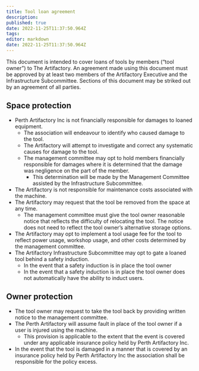 ```yaml
---
title: Tool loan agreement
description: 
published: true
date: 2022-11-25T11:37:50.964Z
tags: 
editor: markdown
date: 2022-11-25T11:37:50.964Z
---
```


This document is intended to cover loans of tools by members (“tool owner”) to The Artifactory. An agreement made using this document must be approved by at least two members of the Artifactory Executive and the Infrastructure Subcommittee. Sections of this document may be striked out by an agreement of all parties.

## Space protection

* Perth Artifactory Inc is not financially responsible for damages to loaned equipment. 
  * The association will endeavour to identify who caused damage to the tool. 
  * The Artifactory will attempt to investigate and correct any systematic causes for damage to the tool.
  * The management committee may opt to hold members financially responsible for damages where it is determined that the damage was negligence on the part of the member.
    * This determination will be made by the Management Committee assisted by the Infrastructure Subcommittee.
* The Artifactory is not responsible for maintenance costs associated with the machine.
* The Artifactory may request that the tool be removed from the space at any time.
  * The management committee must give the tool owner reasonable notice that reflects the difficulty of relocating the tool. The notice does not need to reflect the tool owner’s alternative storage options.
* The Artifactory may opt to implement a tool usage fee for the tool to reflect power usage, workshop usage, and other costs determined by the management committee.
* The Artifactory Infrastructure Subcommittee may opt to gate a loaned tool behind a safety induction.
  * In the event that a safety induction is in place the tool owner 
  * In the event that a safety induction is in place the tool owner does not automatically have the ability to induct users.

## Owner protection

* The tool owner may request to take the tool back by providing written notice to the management committee.
* The Perth Artifactory will assume fault in place of the tool owner if a user is injured using the machine. 
  * This provision is applicable to the extent that the event is covered under any applicable insurance policy held by Perth Artifactory Inc.
* In the event that the tool is damaged in a manner that is covered by an insurance policy held by Perth Artifactory Inc the association shall be responsible for the policy excess.


